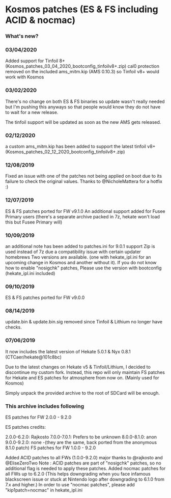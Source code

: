 # Kosmos patches (ES & FS including ACID & nocmac)

### What's new?

### 03/04/2020
Added support for Tinfoil 8+ (Kosmos_patches_03_04_2020_bootconfig_tinfoilv8+.zip)
cal0 protection removed on the included ams_mitm.kip (AMS 0.10.3) so Tinfoil v8+ would work with Kosmos

### 03/02/2020
There's no change on both ES & FS binaries so update wasn't really needed but I'm pushing this anyways so that people would know they do not have to wait for a new release.

The tinfoil support will be updated as soon as the new AMS gets released.

### 02/12/2020
a custom ams_mitm.kip has been added to support the latest tinfoil v8+
(Kosmos_patches_02_12_2020_bootconfig_tinfoilv8+.zip)

### 12/08/2019
Fixed an issue with one of the patches not being applied on boot due to its failure to check the original values.
Thanks to @NicholeMattera for a hotfix :)

### 12/07/2019
ES & FS patches ported for FW v9.1.0
An additional support added for Fusee Primary users (there's a separate archive packed in 7z, hekate won't load this but Fusee Primary will)

### 10/09/2019
an additional note has been added to patches.ini for 9.0.1 support
Zip is used instead of 7z due a compatibility issue with certain updater homebrews
Two versions are available. (one with hekate_ipl.ini for an upcoming change in Kosmos and another without it).
If you do not know how to enable "nosigchk" patches, Please use the version with bootconfig (hekate_ipl.ini included)

### 09/10/2019
ES & FS patches ported for FW v9.0.0

### 08/14/2019
update.bin & update.bin.sig removed since Tinfoil & Lithium no longer have checks.

### 07/06/2019
It now includes the latest version of Hekate 5.0.1 & Nyx 0.8.1 (CTCaer/hekate@101c8bc)

Due to the latest changes on Hekate v5 & Tinfoil/Lithium, I decided to discontinue my custom fork.
Instead, this repo will only maintain FS patches for Hekate and ES patches for atmosphere from now on. (Mainly used for Kosmos)

Simply unpack the provided archive to the root of SDCard will be enough.

### This archive includes following

ES patches for FW 2.0.0 - 9.2.0

ES patches credits:

2.0.0-6.2.0: Rajkosto
7.0.0-7.0.1: Prefers to be unknown
8.0.0-8.1.0: anon
9.0.0-9.2.0: none -(they are the same, back ported from the anonymous 8.1.0 patch)
FS patches for FW 1.0.0 - 9.2.0

Added ACID patches to all FWs (1.0.0-9.2.0) major thanks to @rajkosto and @EliseZeroTwo
Note : ACID patches are part of "nosigchk" patches, so no additional flag is needed to apply these patches.
Added nocmac patches for all FWs up to 6.2.0 (This helps downgrading when you face infamous blackscreen
issue or stuck at Nintendo logo after downgrading to 6.1.0 from 7.x and higher.)
In order to use "nocmac patches", please add "kip1patch=nocmac" in hekate_ipl.ini

